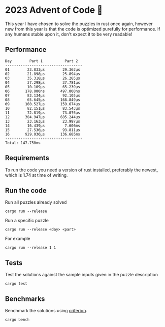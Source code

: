 # 2023 Advent of Code 🦀

This year I have chosen to solve the puzzles in rust once again, however new from this year is that the code is optimized purefully for performance.
If any humans stuble upon it, don't expect it to be very readable!

## Performance
```
Day        Part 1          Part 2
-----------------------------------
01        23.833μs        29.362μs
02        21.898μs        25.894μs
03        35.318μs        26.285μs
04        37.298μs        37.781μs
05        10.109μs        65.239μs
06       178.000ns       497.000ns
07        83.134μs        92.105μs
08        65.645μs       168.849μs
09       160.527μs       159.674μs
10        82.151μs        83.543μs
11        72.819μs        73.076μs
12       304.947μs       685.244μs
13        23.163μs        23.987μs
14        16.439μs         7.606ms
15        27.536μs        93.811μs
16       929.036μs       136.685ms
-----------------------------------
Total: 147.750ms
```

## Requirements

To run the code you need a version of rust installed, preferably the newest, which is 1.74 at time of writing.

## Run the code

Run all puzzles already solved
```shell
cargo run --release
```

Run a specific puzzle
```shell
cargo run --release <day> <part>
```

For example
```shell
cargo run --release 1 1
```

## Tests
Test the solutions against the sample inputs given in the puzzle description
```shell
cargo test 
```

## Benchmarks

Benchmark the solutions using [criterion](https://github.com/bheisler/criterion.rs).
```shell
cargo bench
```